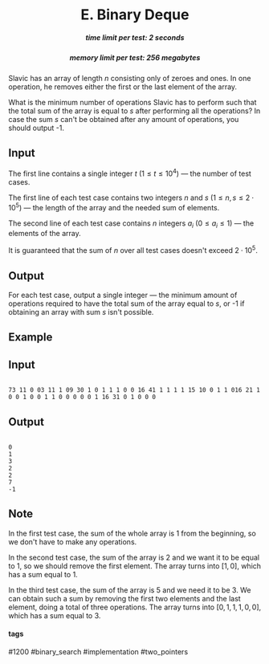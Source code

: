 <h1 style='text-align: center;'> E. Binary Deque</h1>

<h5 style='text-align: center;'>time limit per test: 2 seconds</h5>
<h5 style='text-align: center;'>memory limit per test: 256 megabytes</h5>

Slavic has an array of length $n$ consisting only of zeroes and ones. In one operation, he removes either the first or the last element of the array. 

What is the minimum number of operations Slavic has to perform such that the total sum of the array is equal to $s$ after performing all the operations? In case the sum $s$ can't be obtained after any amount of operations, you should output -1.

## Input

The first line contains a single integer $t$ ($1 \leq t \leq 10^4$) — the number of test cases.

The first line of each test case contains two integers $n$ and $s$ ($1 \leq n, s \leq 2 \cdot 10^5$) — the length of the array and the needed sum of elements.

The second line of each test case contains $n$ integers $a_i$ ($0 \leq a_i \leq 1$) — the elements of the array.

It is guaranteed that the sum of $n$ over all test cases doesn't exceed $2 \cdot 10^5$.

## Output

For each test case, output a single integer — the minimum amount of operations required to have the total sum of the array equal to $s$, or -1 if obtaining an array with sum $s$ isn't possible.

## Example

## Input


```

73 11 0 03 11 1 09 30 1 0 1 1 1 0 0 16 41 1 1 1 1 15 10 0 1 1 016 21 1 0 0 1 0 0 1 1 0 0 0 0 0 1 16 31 0 1 0 0 0
```
## Output


```

0
1
3
2
2
7
-1

```
## Note

In the first test case, the sum of the whole array is $1$ from the beginning, so we don't have to make any operations.

In the second test case, the sum of the array is $2$ and we want it to be equal to $1$, so we should remove the first element. The array turns into $[1, 0]$, which has a sum equal to $1$.

In the third test case, the sum of the array is $5$ and we need it to be $3$. We can obtain such a sum by removing the first two elements and the last element, doing a total of three operations. The array turns into $[0, 1, 1, 1, 0, 0]$, which has a sum equal to $3$.



#### tags 

#1200 #binary_search #implementation #two_pointers 